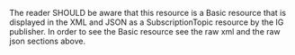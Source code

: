<div markdown="1" class="dragon">

The reader SHOULD be aware that this resource is a Basic resource that is displayed in the XML and JSON as a SubscriptionTopic resource by the IG publisher. In order to see the Basic resource see the raw xml and the raw json sections above. 

<!-- add the canonical uri of the basic -->

</div>
